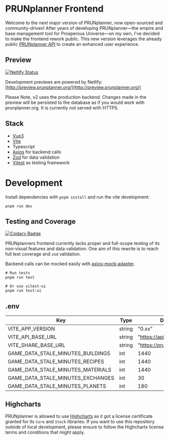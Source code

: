 # PRUNplanner Frontend

Welcome to the next major version of PRUNplanner, now open-sourced and community-driven! After years of developing PRUNplanner—the empire and base management tool for Prosperous Universe—on my own, I've decided to make the frontend rework public. This new version leverages the already public [PRUNplanner API](https://api.prunplanner.org/docs) to create an enhanced user experience.

## Preview

[![Netlify Status](https://api.netlify.com/api/v1/badges/1a2b21d7-e057-4d2c-8533-425bdb5f2429/deploy-status)](http://preview.prunplanner.org/)

Development previews are powered by Netlify: [http://preview.prunplanner.org/](http://preview.prunplanner.org/)

Please Note, v2 uses the production backend. Changes made in the preview will be persisted to the database as if you would work with prunplanner.org. It is currently not served with HTTPS.

## Stack

- [Vue3](https://vuejs.org/)
- [Vite](https://vite.dev/)
- Typescript
- [Axios](https://axios-http.com/) for backend calls
- [Zod](https://zod.dev/) for data validation
- [Vitest](https://vitest.dev/) as testing framework

# Development

Install dependencies with `pnpm install` and run the vite development:

```shell
pnpm run dev
```

## Testing and Coverage

[![Codacy Badge](https://app.codacy.com/project/badge/Coverage/23225951d9584a80b51256487975453b)](https://app.codacy.com/gh/PRUNplanner/frontend/dashboard?utm_source=gh&utm_medium=referral&utm_content=&utm_campaign=Badge_coverage)

PRUNplanners frontend currently lacks proper and full-scope testing of its non-visual features and data validation. One aim of this rewrite is to reach full test coverage and `zod` validation.

Backend calls can be mocked easily with [axios-mock-adapter](https://github.com/ctimmerm/axios-mock-adapter).

```shell
# Run tests
pnpm run test

# Or use vitest-ui
pnpm run test:ui
```

## .env

| Key                               | Type   | Default Value                    |
| --------------------------------- | ------ | -------------------------------- |
| VITE_APP_VERSION                  | string | "0.xx"                           |
| VITE_API_BASE_URL                 | string | "https://api.prunplanner.org"    |
| VITE_SHARE_BASE_URL               | string | "https://prunplanner.org/shared" |
| GAME_DATA_STALE_MINUTES_BUILDINGS | int    | 1440                             |
| GAME_DATA_STALE_MINUTES_RECIPES   | int    | 1440                             |
| GAME_DATA_STALE_MINUTES_MATERIALS | int    | 1440                             |
| GAME_DATA_STALE_MINUTES_EXCHANGES | int    | 30                               |
| GAME_DATA_STALE_MINUTES_PLANETS   | int    | 180                              |

## Highcharts

PRUNplanner is allowed to use [Highcharts](https://www.highcharts.com/) as it got a license certificate granted for its `Core` and `Stock` libraries. If you want to use this repository outside of local development, please ensure to follow the Highcharts license terms and conditions that might apply.
